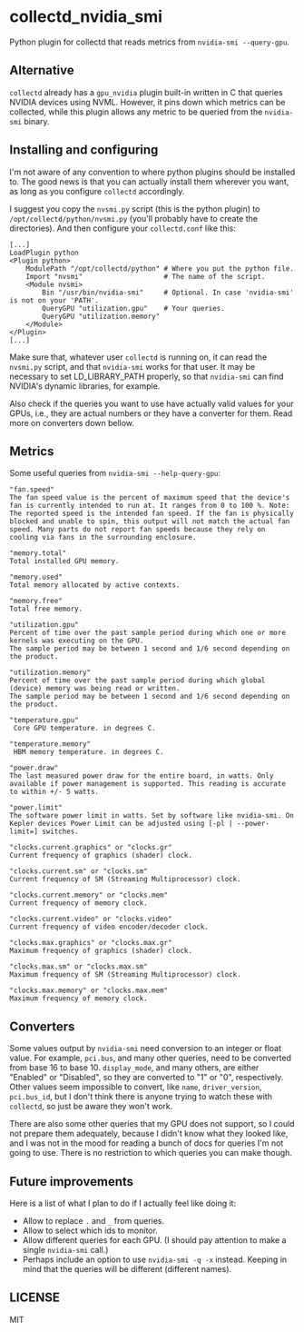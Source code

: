 collectd_nvidia_smi
===================

Python plugin for collectd that reads metrics from `nvidia-smi --query-gpu`.

## Alternative

`collectd` already has a `gpu_nvidia` plugin built-in written in C that queries NVIDIA devices using NVML. However, it pins down which metrics can be collected, while this plugin allows any metric to be queried from the `nvidia-smi` binary.

## Installing and configuring

I'm not aware of any convention to where python plugins should be installed to. The good news is that you can actually install them wherever you want, as long as you configure `collectd` accordingly.

I suggest you copy the `nvsmi.py` script (this is the python plugin) to `/opt/collectd/python/nvsmi.py` (you'll probably have to create the directories). And then configure your `collectd.conf` like this:

```
[...]
LoadPlugin python
<Plugin python>
    ModulePath "/opt/collectd/python" # Where you put the python file.
    Import "nvsmi"                    # The name of the script.
    <Module nvsmi>
        Bin "/usr/bin/nvidia-smi"     # Optional. In case 'nvidia-smi' is not on your 'PATH'.
        QueryGPU "utilization.gpu"    # Your queries.
        QueryGPU "utilization.memory"
    </Module>
</Plugin>
[...]
```

Make sure that, whatever user `collectd` is running on, it can read the `nvsmi.py` script, and that `nvidia-smi` works for that user. It may be necessary to set LD_LIBRARY_PATH properly, so that `nvidia-smi` can find NVIDIA's dynamic libraries, for example.

Also check if the queries you want to use have actually valid values for your GPUs, i.e., they are actual numbers or they have a converter for them. Read more on converters down bellow.

## Metrics

Some useful queries from `nvidia-smi --help-query-gpu`:

	"fan.speed"
	The fan speed value is the percent of maximum speed that the device's fan is currently intended to run at. It ranges from 0 to 100 %. Note: The reported speed is the intended fan speed. If the fan is physically blocked and unable to spin, this output will not match the actual fan speed. Many parts do not report fan speeds because they rely on cooling via fans in the surrounding enclosure.

	"memory.total"
	Total installed GPU memory.

	"memory.used"
	Total memory allocated by active contexts.

	"memory.free"
	Total free memory.

	"utilization.gpu"
	Percent of time over the past sample period during which one or more kernels was executing on the GPU.
	The sample period may be between 1 second and 1/6 second depending on the product.

	"utilization.memory"
	Percent of time over the past sample period during which global (device) memory was being read or written.
	The sample period may be between 1 second and 1/6 second depending on the product.

	"temperature.gpu"
	 Core GPU temperature. in degrees C.

	"temperature.memory"
	 HBM memory temperature. in degrees C.

	"power.draw"
	The last measured power draw for the entire board, in watts. Only available if power management is supported. This reading is accurate to within +/- 5 watts.

	"power.limit"
	The software power limit in watts. Set by software like nvidia-smi. On Kepler devices Power Limit can be adjusted using [-pl | --power-limit=] switches.

	"clocks.current.graphics" or "clocks.gr"
	Current frequency of graphics (shader) clock.

	"clocks.current.sm" or "clocks.sm"
	Current frequency of SM (Streaming Multiprocessor) clock.

	"clocks.current.memory" or "clocks.mem"
	Current frequency of memory clock.

	"clocks.current.video" or "clocks.video"
	Current frequency of video encoder/decoder clock.

	"clocks.max.graphics" or "clocks.max.gr"
	Maximum frequency of graphics (shader) clock.

	"clocks.max.sm" or "clocks.max.sm"
	Maximum frequency of SM (Streaming Multiprocessor) clock.

	"clocks.max.memory" or "clocks.max.mem"
	Maximum frequency of memory clock.

## Converters

Some values output by `nvidia-smi` need conversion to an integer or float value. For example, `pci.bus`, and many other queries, need to be converted from base 16 to base 10. `display_mode`, and many others, are either "Enabled" or "Disabled", so they are converted to "1" or "0", respectively. Other values seem impossible to convert, like `name`, `driver_version`, `pci.bus_id`, but I don't think there is anyone trying to watch these with `collectd`, so just be aware they won't work.

There are also some other queries that my GPU does not support, so I could not prepare them adequately, because I didn't know what they looked like, and I was not in the mood for reading a bunch of docs for queries I'm not going to use. There is no restriction to which queries you can make though.

<!-- By default any value is considered a "gauge", except those that I know what they are. -->

## Future improvements

Here is a list of what I plan to do if I actually feel like doing it:

 - Allow to replace `.` and `_` from queries.
 - Allow to select which ids to monitor.
 - Allow different queries for each GPU. (I should pay attention to make a single `nvidia-smi` call.)
 - Perhaps include an option to use `nvidia-smi -q -x` instead. Keeping in mind that the queries will be different (different names).

## LICENSE

MIT
